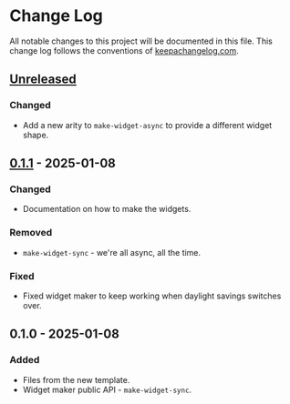# Change Log
All notable changes to this project will be documented in this file. This change log follows the conventions of [keepachangelog.com](http://keepachangelog.com/).

## [Unreleased]
### Changed
- Add a new arity to `make-widget-async` to provide a different widget shape.

## [0.1.1] - 2025-01-08
### Changed
- Documentation on how to make the widgets.

### Removed
- `make-widget-sync` - we're all async, all the time.

### Fixed
- Fixed widget maker to keep working when daylight savings switches over.

## 0.1.0 - 2025-01-08
### Added
- Files from the new template.
- Widget maker public API - `make-widget-sync`.

[Unreleased]: https://sourcehost.site/your-name/llmness/compare/0.1.1...HEAD
[0.1.1]: https://sourcehost.site/your-name/llmness/compare/0.1.0...0.1.1
